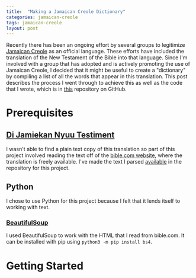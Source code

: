 ```yaml
---
title:  "Making a Jamaican Creole Dictionary"
categories: jamaican-creole 
tags: jamaican-creole
layout: post
---
```

Recently there has been an ongoing effort by several groups to legitimize [Jamaican Creole]() as an official language. These efforts have included the translation of the New Testament of the Bible into that language. Since I'm involved with a group that has adopted and is actively promoting the use of Jamaican Creole, I decided that it might be useful to create a "dictionary" by compiling a list of all the words that appear in this translation. This post describes the process I went through to achieve this as well as the code that I wrote, which is in [this](https://github.com/joshcwinton/jcr-dictionary) repository on GitHub.

# Prerequisites
## [Di Jamiekan Nyuu Testiment](https://www.bible.com/versions/476-jnt-di-jamiekan-nyuu-testiment)
I wasn't able to find a plain text copy of this translation so part of this project involved reading the text off of the [bible.com website](https://bible.com), where the translation is freely available. I've made the text I parsed [available](https://github.com/joshcwinton/jcr-dictionary/blob/main/JCR_words) in the repository for this project.

## Python
I chose to use Python for this project because I felt that it lends itself to working with text.
### [BeautifulSoup](https://www.crummy.com/software/BeautifulSoup/bs4/doc/)
I used BeautifulSoup to work with the HTML that I read from bible.com. It can be installed with pip using `python3 -m pip install bs4`.

# Getting Started

